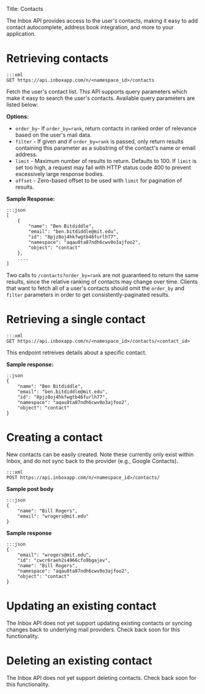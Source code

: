 Title: Contacts

The Inbox API provides access to the user's contacts, making it easy to add contact autocomplete, address book integration, and more to your application.

# Retrieving contacts

```
:::xml
GET https://api.inboxapp.com/n/<namespace_id>/contacts
```

Fetch the user's contact list. This API supports query parameters which make it easy to search the user's contacts. Available query parameters are listed below:

**Options:**

* `order_by`- If `order_by=rank`, return contacts in ranked order of relevance based
  on the user's mail data.
* `filter` - If given and if `order_by=rank` is passed, only return results containing this parameter as a substring of the contact's name or email address.
* `limit` - Maximum number of results to return. Defaults to 100. If `limit` is set too high, a request may fail with HTTP status code 400 to prevent excessively large response bodies.
* `offset` - Zero-based offset to be used with `limit` for pagination of results.

**Sample Response:**

```
:::json
[
    {
        "name": "Ben Bitdiddle",
        "email": "ben.bitdiddle@mit.edu",
        "id": "8pjz8oj4hkfwgtb46furlh77",
        "namespace": "aqau8ta87ndh6cwv0o3ajfoo2",
        "object": "contact"
    },
    ....
]
```

Two calls to `/contacts?order_by=rank` are not guaranteed to return the same results, since the relative ranking of contacts may change over time. Clients that want to fetch all of a user's contacts should omit the `order_by` and `filter` parameters in order to get consistently-paginated results.


# Retrieving a single contact

```
:::xml
GET https://api.inboxapp.com/n/<namespace_id>/contacts/<contact_id>
```

This endpoint retreives details about a specific contact.

**Sample response:**
```
::json
{
    "name": "Ben Bitdiddle",
    "email": "ben.bitdiddle@mit.edu",
    "id": "8pjz8oj4hkfwgtb46furlh77",
    "namespace": "aqau8ta87ndh6cwv0o3ajfoo2",
    "object": "contact"
}
```

# Creating a contact

New contacts can be easily created. Note these currently only exist within Inbox, and do not sync back to the provider (e.g., Google Contacts).

```
:::xml
POST https://api.inboxapp.com/n/<namespace_id>/contacts/
```

**Sample post body**

```
:::json
{
    "name": "Bill Rogers",
    "email": "wrogers@mit.edu"
}
```
**Sample response**

```
:::json
{
    "email": "wrogers@mit.edu",
    "id": "cwcr6raeh2s4966cfo9bgajev",
    "name": "Bill Rogers",
    "namespace": "aqau8ta87ndh6cwv0o3ajfoo2",
    "object": "contact"
}

```

# Updating an existing contact

The Inbox API does not yet support updating existing contacts or syncing changes back to underlying mail providers. Check back soon for this functionality.

# Deleting an existing contact

The Inbox API does not yet support deleting contacts. Check back soon for this functionality.

